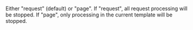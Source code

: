 Either "request" (default) or "page". If "request", all request processing will be stopped. If "page", only processing in the current template will be stopped.